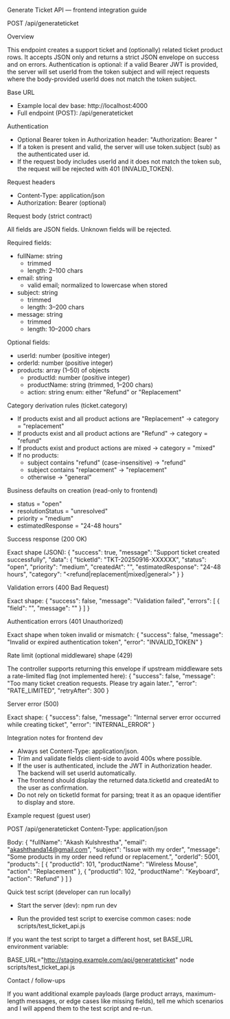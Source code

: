 Generate Ticket API — frontend integration guide

POST /api/generateticket

Overview

This endpoint creates a support ticket and (optionally) related ticket product rows. It accepts JSON only and returns a strict JSON envelope on success and on errors. Authentication is optional: if a valid Bearer JWT is provided, the server will set userId from the token subject and will reject requests where the body-provided userId does not match the token subject.

Base URL

- Example local dev base: http://localhost:4000
- Full endpoint (POST): /api/generateticket

Authentication

- Optional Bearer token in Authorization header: "Authorization: Bearer <jwt>"
- If a token is present and valid, the server will use token.subject (sub) as the authenticated user id.
- If the request body includes userId and it does not match the token sub, the request will be rejected with 401 (INVALID_TOKEN).

Request headers

- Content-Type: application/json
- Authorization: Bearer <token> (optional)

Request body (strict contract)

All fields are JSON fields. Unknown fields will be rejected.

Required fields:
- fullName: string
  - trimmed
  - length: 2–100 chars
- email: string
  - valid email; normalized to lowercase when stored
- subject: string
  - trimmed
  - length: 3–200 chars
- message: string
  - trimmed
  - length: 10–2000 chars

Optional fields:
- userId: number (positive integer)
- orderId: number (positive integer)
- products: array (1–50) of objects
  - productId: number (positive integer)
  - productName: string (trimmed, 1–200 chars)
  - action: string enum: either "Refund" or "Replacement"

Category derivation rules (ticket.category)

- If products exist and all product actions are "Replacement" -> category = "replacement"
- If products exist and all product actions are "Refund" -> category = "refund"
- If products exist and product actions are mixed -> category = "mixed"
- If no products:
  - subject contains "refund" (case-insensitive) -> "refund"
  - subject contains "replacement" -> "replacement"
  - otherwise -> "general"

Business defaults on creation (read-only to frontend)

- status = "open"
- resolutionStatus = "unresolved"
- priority = "medium"
- estimatedResponse = "24-48 hours"

Success response (200 OK)

Exact shape (JSON):
{
  "success": true,
  "message": "Support ticket created successfully",
  "data": {
    "ticketId": "TKT-20250916-XXXXXX",
    "status": "open",
    "priority": "medium",
    "createdAt": "<ISO UTC>",
    "estimatedResponse": "24-48 hours",
    "category": "<refund|replacement|mixed|general>"
  }
}

Validation errors (400 Bad Request)

Exact shape:
{
  "success": false,
  "message": "Validation failed",
  "errors": [
    { "field": "<field>", "message": "<reason>" }
  ]
}

Authentication errors (401 Unauthorized)

Exact shape when token invalid or mismatch:
{
  "success": false,
  "message": "Invalid or expired authentication token",
  "error": "INVALID_TOKEN"
}

Rate limit (optional middleware) shape (429)

The controller supports returning this envelope if upstream middleware sets a rate-limited flag (not implemented here):
{
  "success": false,
  "message": "Too many ticket creation requests. Please try again later.",
  "error": "RATE_LIMITED",
  "retryAfter": 300
}

Server error (500)

Exact shape:
{
  "success": false,
  "message": "Internal server error occurred while creating ticket",
  "error": "INTERNAL_ERROR"
}

Integration notes for frontend dev

- Always set Content-Type: application/json.
- Trim and validate fields client-side to avoid 400s where possible.
- If the user is authenticated, include the JWT in Authorization header. The backend will set userId automatically.
- The frontend should display the returned data.ticketId and createdAt to the user as confirmation.
- Do not rely on ticketId format for parsing; treat it as an opaque identifier to display and store.

Example request (guest user)

POST /api/generateticket
Content-Type: application/json

Body:
{
  "fullName": "Akash Kulshrestha",
  "email": "akashthanda14@gmail.com",
  "subject": "Issue with my order",
  "message": "Some products in my order need refund or replacement.",
  "orderId": 5001,
  "products": [
    { "productId": 101, "productName": "Wireless Mouse", "action": "Replacement" },
    { "productId": 102, "productName": "Keyboard", "action": "Refund" }
  ]
}

Quick test script (developer can run locally)

- Start the server (dev):
  npm run dev

- Run the provided test script to exercise common cases:
  node scripts/test_ticket_api.js

If you want the test script to target a different host, set BASE_URL environment variable:

BASE_URL="http://staging.example.com/api/generateticket" node scripts/test_ticket_api.js

Contact / follow-ups

If you want additional example payloads (large product arrays, maximum-length messages, or edge cases like missing fields), tell me which scenarios and I will append them to the test script and re-run.
